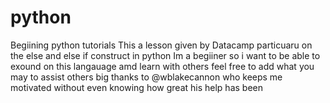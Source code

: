 # python
Begiining python tutorials
This a lesson given by Datacamp particuaru on the else and else if construct in python 
Im a begiiner so i want to be able to exound on this langauage amd learn with others 
feel free to add what you may to assist others big thanks to @wblakecannon who keeps me motivated 
without even knowing how great his help has been 
